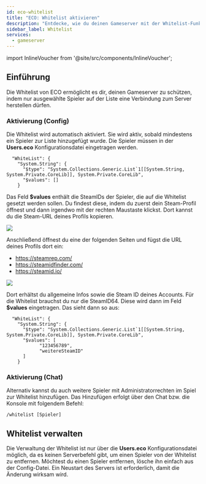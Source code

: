 ```yaml
---
id: eco-whitelist
title: "ECO: Whitelist aktivieren"
description: "Entdecke, wie du deinen Gameserver mit der Whitelist-Funktion von ECO absicherst und den Spielerzugang kontrollierst → Jetzt mehr erfahren"
sidebar_label: Whitelist
services:
  - gameserver
---
```


import InlineVoucher from '@site/src/components/InlineVoucher';



## Einführung

Die Whitelist von ECO ermöglicht es dir, deinen Gameserver zu schützen, indem nur ausgewählte Spieler auf der Liste eine Verbindung zum Server herstellen dürfen.

<InlineVoucher />

### Aktivierung (Config)

Die Whitelist wird automatisch aktiviert. Sie wird aktiv, sobald mindestens ein Spieler zur Liste hinzugefügt wurde. Die Spieler müssen in der **Users.eco** Konfigurationsdatei eingetragen werden. 

```
  "WhiteList": {
    "System.String": {
      "$type": "System.Collections.Generic.List`1[[System.String, System.Private.CoreLib]], System.Private.CoreLib",
      "$values": []
    }
```



Das Feld **$values** enthält die SteamIDs der Spieler, die auf die Whitelist gesetzt werden sollen. Du findest diese, indem du zuerst dein Steam-Profil öffnest und dann irgendwo mit der rechten Maustaste klickst. Dort kannst du die Steam-URL deines Profils kopieren. 



![](https://screensaver01.zap-hosting.com/index.php/s/BoY3ZapTkQfyKKX/preview)


Anschließend öffnest du eine der folgenden Seiten und fügst die URL deines Profils dort ein: 

- https://steamrep.com/
- https://steamidfinder.com/
- https://steamid.io/


![](https://screensaver01.zap-hosting.com/index.php/s/trfGtL9obL4WRkp/preview)

Dort erhältst du allgemeine Infos sowie die Steam ID deines Accounts. Für die Whitelist brauchst du nur die SteamID64. Diese wird dann im Feld **$values** eingetragen. Das sieht dann so aus:

```
  "WhiteList": {
    "System.String": {
      "$type": "System.Collections.Generic.List`1[[System.String, System.Private.CoreLib]], System.Private.CoreLib",
      "$values": [
            "123456789",
            "weitereSteamID"      
      ]
    }
```



### Aktivierung (Chat)

Alternativ kannst du auch weitere Spieler mit Administratorrechten im Spiel zur Whitelist hinzufügen. Das Hinzufügen erfolgt über den Chat bzw. die Konsole mit folgendem Befehl:

```
/whitelist [Spieler]
```



## Whitelist verwalten

Die Verwaltung der Whitelist ist nur über die **Users.eco** Konfigurationsdatei möglich, da es keinen Serverbefehl gibt, um einen Spieler von der Whitelist zu entfernen. Möchtest du einen Spieler entfernen, lösche ihn einfach aus der Config-Datei. Ein Neustart des Servers ist erforderlich, damit die Änderung wirksam wird. 

<InlineVoucher />